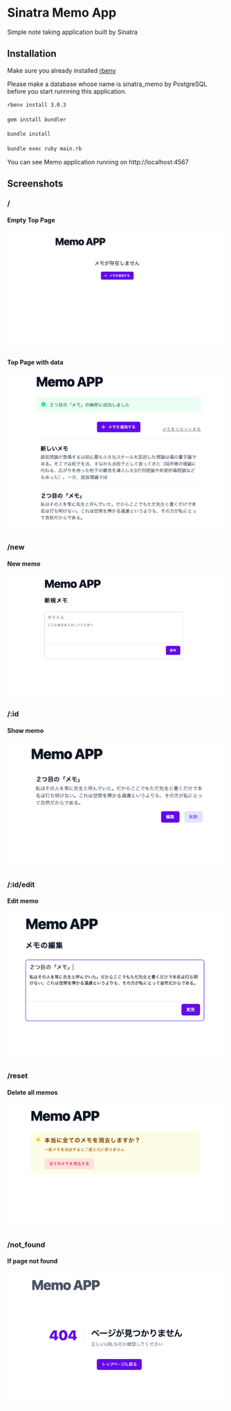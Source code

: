 # Sinatra Memo App

Simple note taking application built by Sinatra

## Installation

Make sure you already installed [rbenv](https://github.com/rbenv/rbenv)

Please make a database whose name is sinatra_memo by PostgreSQL before you start runnning this application.

```bash
rbenv install 3.0.3

gem install bundler

bundle install

bundle exec ruby main.rb
```

You can see Memo application running on http://localhost:4567

## Screenshots

### /

#### Empty Top Page

![Empty Top Page](screenshots/empty.png)

#### Top Page with data

![Top Page with data](screenshots/index.png)

### /new

#### New memo

![New memo](screenshots/new.png)

### /:id

#### Show memo

![Show memo](screenshots/show.png)

### /:id/edit

#### Edit memo

![Edit memo](screenshots/edit.png)

### /reset

#### Delete all memos

![Delete all memos](screenshots/reset.png)

### /not_found

#### If page not found

![404 page](screenshots/404.png)
